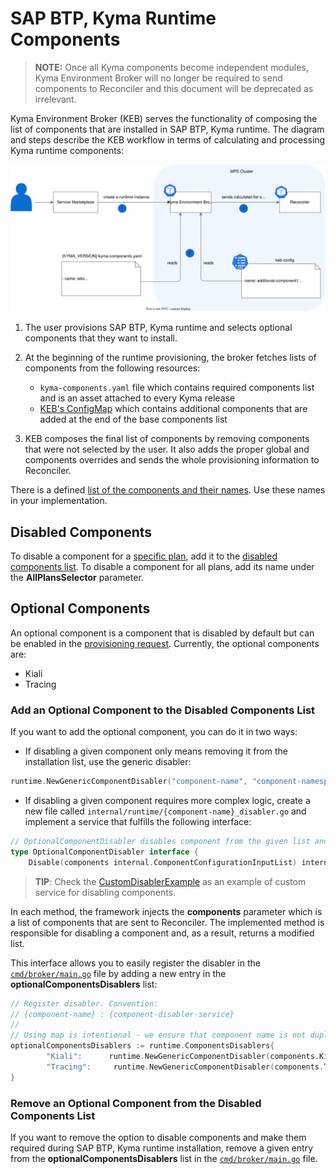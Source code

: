 # SAP BTP, Kyma Runtime Components

> **NOTE:** Once all Kyma components become independent modules, Kyma Environment Broker will no longer be required to send components to Reconciler and this document will be deprecated as irrelevant.

Kyma Environment Broker (KEB) serves the functionality of composing the list of components that are installed in SAP BTP, Kyma runtime. The diagram and steps describe the KEB workflow in terms of calculating and processing Kyma runtime components:

![runtime-components-architecture](../assets/runtime-components.svg)

1. The user provisions SAP BTP, Kyma runtime and selects optional components that they want to install.

2. At the beginning of the runtime provisioning, the broker fetches lists of components from the following resources:  

   * `kyma-components.yaml` file which contains required components list and is an asset attached to every Kyma release
   * [KEB's ConfigMap](./02-40-broker-configuration-for-given-version-and-plan.md) which contains additional components that are added at the end of the base components list

3. KEB composes the final list of components by removing components that were not selected by the user. It also adds the proper global and components overrides and sends the whole provisioning information to Reconciler.

There is a defined [list of the components and their names](../../internal/runtime/components/components.go). Use these names in your implementation.

## Disabled Components

To disable a component for a [specific plan](../user/03-10-service-description.md#service-plans), add it to the [disabled components list](../../internal/runtime/disabled_components.go).
To disable a component for all plans, add its name under the **AllPlansSelector** parameter.

## Optional Components

An optional component is a component that is disabled by default but can be enabled in the [provisioning request](../user/05-10-provisioning-kyma-environment.md). Currently, the optional components are:

* Kiali
* Tracing

### Add an Optional Component to the Disabled Components List

If you want to add the optional component, you can do it in two ways:

* If disabling a given component only means removing it from the installation list, use the generic disabler:

```go
runtime.NewGenericComponentDisabler("component-name", "component-namespace")
```

* If disabling a given component requires more complex logic, create a new file called `internal/runtime/{component-name}_disabler.go` and implement a service that fulfills the following interface:

```go
// OptionalComponentDisabler disables component from the given list and returns a modified list
type OptionalComponentDisabler interface {
	Disable(components internal.ComponentConfigurationInputList) internal.ComponentConfigurationInputList
```

>**TIP**: Check the [CustomDisablerExample](../../internal/runtime/custom_disabler_example.go) as an example of custom service for disabling components.

In each method, the framework injects the  **components** parameter which is a list of components that are sent to Reconciler. The implemented method is responsible for disabling a component and, as a result, returns a modified list.

This interface allows you to easily register the disabler in the [`cmd/broker/main.go`](../../cmd/broker/main.go) file by adding a new entry in the **optionalComponentsDisablers** list:

```go
// Register disabler. Convention:
// {component-name} : {component-disabler-service}
//
// Using map is intentional - we ensure that component name is not duplicated.
optionalComponentsDisablers := runtime.ComponentsDisablers{
		"Kiali":      runtime.NewGenericComponentDisabler(components.Kiali),
		"Tracing":     runtime.NewGenericComponentDisabler(components.Tracing),
}
```

### Remove an Optional Component from the Disabled Components List

If you want to remove the option to disable components and make them required during SAP BTP, Kyma runtime installation, remove a given entry from the **optionalComponentsDisablers** list in the [`cmd/broker/main.go`](../../cmd/broker/main.go) file.
